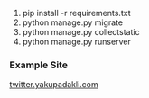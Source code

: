 1. pip install -r requirements.txt
2. python manage.py migrate
3. python manage.py collectstatic
4. python manage.py runserver


### Example Site ###

[twitter.yakupadakli.com](http://twitter.yakupadakli.com/)
